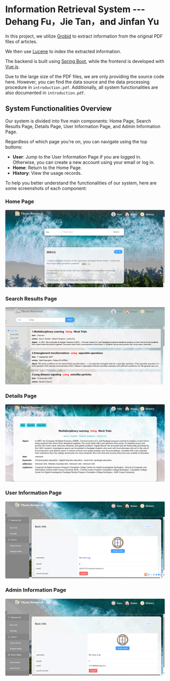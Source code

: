 # Information Retrieval System --- Dehang Fu，Jie Tan，and Jinfan Yu

In this project, we utilize [Grobid](https://github.com/kermitt2/grobid) to extract information from the original PDF files of articles.

We then use [Lucene](https://lucene.apache.org/) to index the extracted information.

The backend is built using [Spring Boot](https://spring.io/projects/spring-boot), while the frontend is developed with [Vue.js](https://cn.vuejs.org/).

Due to the large size of the PDF files, we are only providing the source code here. However, you can find the data source and the data processing procedure in `introduction.pdf`. Additionally, all system functionalities are also documented in `introduction.pdf`.

## System Functionalities Overview

Our system is divided into five main components: Home Page, Search Results Page, Details Page, User Information Page, and Admin Information Page.

Regardless of which page you're on, you can navigate using the top buttons:
- **User**: Jump to the User Information Page if you are logged in. Otherwise, you can create a new account using your email or log in.
- **Home**: Return to the Home Page.
- **History**: View the usage records.

To help you better understand the functionalities of our system, here are some screenshots of each component:

### Home Page
![Home Page](pictures/fc01db8df5da7eb3da020379b16dd9a.png)

### Search Results Page
![Search Results Page](pictures/result.png)

### Details Page
![Details Page](pictures/ab6cb40b28247f90e90b4a9a90baea2.png)

### User Information Page
![User Information Page](pictures/user.png)

### Admin Information Page
![Admin Information Page](pictures/manager.png)
